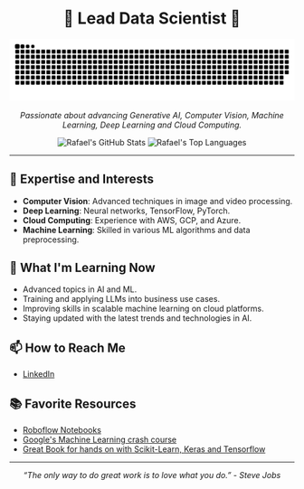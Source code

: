 <h1 align="center">🚀 Lead Data Scientist 🚀</h1>

<a href="https://github.com/Platane/snk" target="_blank">
<picture>
  <source media="(prefers-color-scheme: dark)" srcset="https://raw.githubusercontent.com/platane/platane/output/github-contribution-grid-snake-dark.svg">
  <source media="(prefers-color-scheme: light)" srcset="https://raw.githubusercontent.com/platane/platane/output/github-contribution-grid-snake.svg">
  <img alt="github contribution grid snake animation" src="https://raw.githubusercontent.com/platane/platane/output/github-contribution-grid-snake.svg">
</picture>
</a>

<p align="center">
  <i>Passionate about advancing Generative AI, Computer Vision, Machine Learning, Deep Learning and Cloud Computing.</i>
</p>

<p align="center">
  <img src="https://github-readme-stats.vercel.app/api?username=rafaelgildin&show_icons=true&theme=tokyonight" alt="Rafael's GitHub Stats" width="400"/>
  <img src="https://github-readme-stats.vercel.app/api/top-langs/?username=rafaelgildin&layout=compact" alt="Rafael's Top Languages" width="305"/>
</p>

---

## 🧠 Expertise and Interests
- **Computer Vision**: Advanced techniques in image and video processing.
- **Deep Learning**: Neural networks, TensorFlow, PyTorch.
- **Cloud Computing**: Experience with AWS, GCP, and Azure.
- **Machine Learning**: Skilled in various ML algorithms and data preprocessing.

## 🌱 What I'm Learning Now
- Advanced topics in AI and ML.
- Training and applying LLMs into business use cases.
- Improving skills in scalable machine learning on cloud platforms.
- Staying updated with the latest trends and technologies in AI.

## 📫 How to Reach Me
- [LinkedIn](https://www.linkedin.com/in/rafael-gildin/)

## 📚 Favorite Resources
- [Roboflow Notebooks](https://github.com/roboflow/notebooks)
- [Google's Machine Learning crash course](https://developers.google.com/machine-learning/crash-course/ml-intro)
- [Great Book for hands on with Scikit-Learn, Keras and Tensorflow](https://www.amazon.com.br/Hands-Machine-Learning-Scikit-Learn-TensorFlow/dp/1492032646/ref=asc_df_1492032646/?tag=googleshopp00-20&linkCode=df0&hvadid=379733272930&hvpos=&hvnetw=g&hvrand=17283734686142490089&hvpone=&hvptwo=&hvqmt=&hvdev=c&hvdvcmdl=&hvlocint=&hvlocphy=1001773&hvtargid=pla-523968811896&psc=1&mcid=12b7ecc10cd83bbfaf56c0867d731928)
---

<p align="center">
  <i>“The only way to do great work is to love what you do.” - Steve Jobs</i>
</p>
